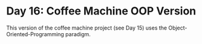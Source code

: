 # Day 16: Coffee Machine OOP Version

This version of the coffee machine project (see Day 15) uses the Object-Oriented-Programming paradigm.

